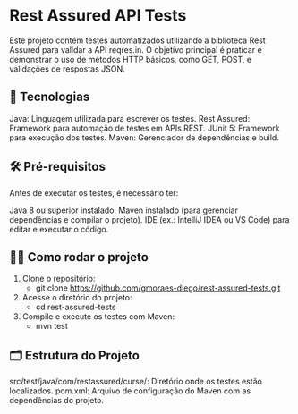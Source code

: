# Rest Assured API Tests
Este projeto contém testes automatizados utilizando a biblioteca Rest Assured para validar a API reqres.in. O objetivo principal é praticar e demonstrar o uso de métodos HTTP básicos, como GET, POST, e validações de respostas JSON.

## 🚀 Tecnologias
Java: Linguagem utilizada para escrever os testes.
Rest Assured: Framework para automação de testes em APIs REST.
JUnit 5: Framework para execução dos testes.
Maven: Gerenciador de dependências e build.
## 🛠️ Pré-requisitos
Antes de executar os testes, é necessário ter:

Java 8 ou superior instalado.
Maven instalado (para gerenciar dependências e compilar o projeto).
IDE (ex.: IntelliJ IDEA ou VS Code) para editar e executar o código.

## 🏃‍♂️ Como rodar o projeto
1. Clone o repositório:
   - git clone https://github.com/gmoraes-diego/rest-assured-tests.git
2. Acesse o diretório do projeto:
   - cd rest-assured-tests
3. Compile e execute os testes com Maven:
   - mvn test

## 🗂️ Estrutura do Projeto
src/test/java/com/restassured/curse/: Diretório onde os testes estão localizados.
pom.xml: Arquivo de configuração do Maven com as dependências do projeto.

